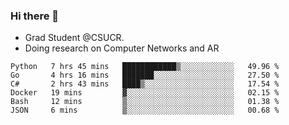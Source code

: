 ### Hi there 👋
- Grad Student @CSUCR. 
- Doing research on Computer Networks and AR
<!--START_SECTION:waka-->

```text
Python   7 hrs 45 mins   ████████████▒░░░░░░░░░░░░   49.96 %
Go       4 hrs 16 mins   ███████░░░░░░░░░░░░░░░░░░   27.50 %
C#       2 hrs 43 mins   ████▒░░░░░░░░░░░░░░░░░░░░   17.54 %
Docker   19 mins         ▓░░░░░░░░░░░░░░░░░░░░░░░░   02.15 %
Bash     12 mins         ▒░░░░░░░░░░░░░░░░░░░░░░░░   01.38 %
JSON     6 mins          ▒░░░░░░░░░░░░░░░░░░░░░░░░   00.68 %
```

<!--END_SECTION:waka-->
<!--
**jluo117/jluo117** is a ✨ _special_ ✨ repository because its `README.md` (this file) appears on your GitHub profile.

Here are some ideas to get you started:

- 🔭 I’m currently working on ...
- 🌱 I’m currently learning ...
- 👯 I’m looking to collaborate on ...
- 🤔 I’m looking for help with ...
- 💬 Ask me about ...
- 📫 How to reach me: ...
- 😄 Pronouns: ...
- ⚡ Fun fact: ...
-->
